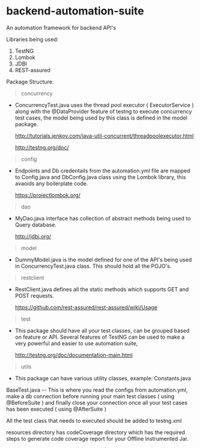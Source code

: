# backend-automation-suite
An automation framework for backend API's

Libraries being used:
1. TestNG  
2. Lombok 
3. JDBI
4. REST-assured

Package Structure:
> concurrency
  - ConcurrencyTest.java uses the thread pool executor ( ExecutorService ) along with the @DataProvider feature of testng to execute           concurrency test cases, the model being used by this class is defined in the model package.
    
    http://tutorials.jenkov.com/java-util-concurrent/threadpoolexecutor.html
    
    http://testng.org/doc/
    
> config
  - Endpoints and Db credentails from the automation.yml file are mapped to Config.java and DbConfig.java class using the Lombok library,
    this avaoids any boilerplate code.
    
    https://projectlombok.org/
> dao
  - MyDao.java interface has collection of abstract methods being used to Query database.
    
    http://jdbi.org/
> model
  - DummyModel.java is the model defined for one of the API's being used in ConcurrencyTest.java class. This should hold all the POJO's.
> restclient
  - RestClient.java defines all the static methods which supports GET and POST requests.
    
    https://github.com/rest-assured/rest-assured/wiki/Usage
> test
  - This package should have all your test classes, can be grouped based on feature or API. Several features of TestNG can be used to 
    make a very powerful and easier to use automation suite,
    
    http://testng.org/doc/documentation-main.html
> utils
  - This package can have various utility classes, example: Constants.java

BaseTest.java
  -- This is where you read the configs from automation.yml, make a db connection before running your main test classes 
     ( using @BeforeSuite ) and finally close your connection once all your test cases has been executed ( using @AfterSuite )
     
All the test class that needs to executed should be added to testng.xml

resources directory has codeCoverage directory which has the required steps to generate code coverage report for your Offline instrumented Jar.



    


